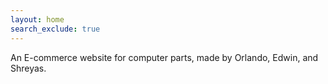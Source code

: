 ```yaml
---
layout: home
search_exclude: true
---
```

An E-commerce website for computer parts, made by Orlando, Edwin, and Shreyas.